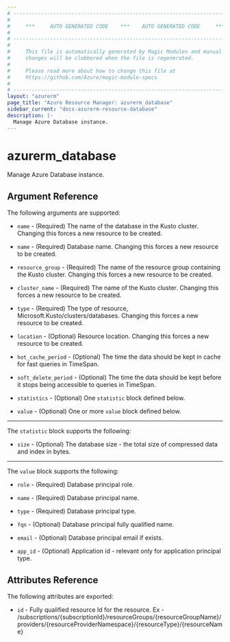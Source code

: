```yaml
---
# ----------------------------------------------------------------------------
#
#     ***     AUTO GENERATED CODE    ***    AUTO GENERATED CODE     ***
#
# ----------------------------------------------------------------------------
#
#     This file is automatically generated by Magic Modules and manual
#     changes will be clobbered when the file is regenerated.
#
#     Please read more about how to change this file at
#     https://github.com/Azure/magic-module-specs
#
# ----------------------------------------------------------------------------
layout: "azurerm"
page_title: "Azure Resource Manager: azurerm_database"
sidebar_current: "docs-azurerm-resource-database"
description: |-
  Manage Azure Database instance.
---
```


# azurerm_database

Manage Azure Database instance.


## Argument Reference

The following arguments are supported:

* `name` - (Required) The name of the database in the Kusto cluster. Changing this forces a new resource to be created.

* `name` - (Required) Database name. Changing this forces a new resource to be created.

* `resource_group` - (Required) The name of the resource group containing the Kusto cluster. Changing this forces a new resource to be created.

* `cluster_name` - (Required) The name of the Kusto cluster. Changing this forces a new resource to be created.

* `type` - (Required) The type of resource, Microsoft.Kusto/clusters/databases. Changing this forces a new resource to be created.

* `location` - (Optional) Resource location. Changing this forces a new resource to be created.

* `hot_cache_period` - (Optional) The time the data should be kept in cache for fast queries in TimeSpan.

* `soft_delete_period` - (Optional) The time the data should be kept before it stops being accessible to queries in TimeSpan.

* `statistics` - (Optional) One `statistic` block defined below.

* `value` - (Optional) One or more `value` block defined below.

---

The `statistic` block supports the following:

* `size` - (Optional) The database size - the total size of compressed data and index in bytes.

---

The `value` block supports the following:

* `role` - (Required) Database principal role.

* `name` - (Required) Database principal name.

* `type` - (Required) Database principal type.

* `fqn` - (Optional) Database principal fully qualified name.

* `email` - (Optional) Database principal email if exists.

* `app_id` - (Optional) Application id - relevant only for application principal type.

## Attributes Reference

The following attributes are exported:

* `id` - Fully qualified resource Id for the resource. Ex - /subscriptions/{subscriptionId}/resourceGroups/{resourceGroupName}/providers/{resourceProviderNamespace}/{resourceType}/{resourceName}
